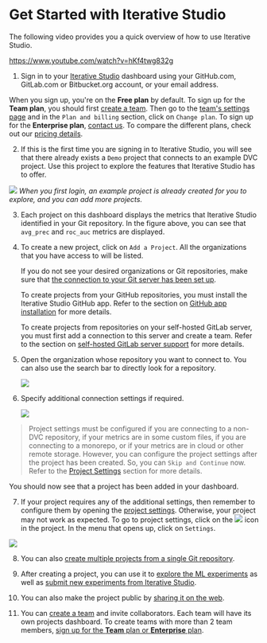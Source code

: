 # Get Started with Iterative Studio

The following video provides you a quick overview of how to use Iterative
Studio.

https://www.youtube.com/watch?v=hKf4twg832g

1. Sign in to your [Iterative Studio](https://studio.iterative.ai/) dashboard
   using your GitHub.com, GitLab.com or Bitbucket.org account, or your email
   address.

<admon type="info">

When you sign up, you're on the **Free plan** by default. To sign up for the
**Team plan**, you should first [create a team](/doc/studio/user-guide/teams).
Then go to the [team's settings page](/doc/studio/user-guide/teams#settings) and
in the `Plan and billing` section, click on `Change plan`. To sign up for the
**Enterprise plan**,
[contact us](https://calendly.com/gtm-2/studio-introduction). To compare the
different plans, check out our
[pricing details](https://studio.iterative.ai/pricing).

</admon>

2. If this is the first time you are signing in to Iterative Studio, you will
   see that there already exists a `Demo` project that connects to an example
   DVC project. Use this project to explore the features that Iterative Studio
   has to offer.

![](https://static.iterative.ai/img/studio/login_home.png) _When you first
login, an example project is already created for you to explore, and you can add
more projects._

3. Each project on this dashboard displays the metrics that Iterative Studio
   identified in your Git repository. In the figure above, you can see that
   `avg_prec` and `roc_auc` metrics are displayed.

4. To create a new project, click on `Add a Project`. All the organizations that
   you have access to will be listed.

    <admon type="info">

   If you do not see your desired organizations or Git repositories, make sure
   that
   [the connection to your Git server has been set up](/doc/studio/user-guide/account-management#git-integrations).

   To create projects from your GitHub repositories, you must install the
   Iterative Studio GitHub app. Refer to the section on
   [GitHub app installation](/doc/studio/user-guide/install-github-app) for more
   details.

   To create projects from repositories on your self-hosted GitLab server, you
   must first add a connection to this server and create a team. Refer to the
   section on
   [self-hosted GitLab server support](/doc/studio/user-guide/install-github-app)
   for more details.

    </admon>

5. Open the organization whose repository you want to connect to. You can also
   use the search bar to directly look for a repository.

   ![](https://static.iterative.ai/img/studio/select_repo.png)

6. Specify additional connection settings if required.

   ![](https://static.iterative.ai/img/studio/view_settings.png)

> Project settings must be configured if you are connecting to a non-DVC
> repository, if your metrics are in some custom files, if you are connecting to
> a monorepo, or if your metrics are in cloud or other remote storage. However,
> you can configure the project settings after the project has been created. So,
> you can `Skip and Continue` now. Refer to the
> [Project Settings](/doc/studio/user-guide/projects/project-settings) section
> for more details.

You should now see that a project has been added in your dashboard.

7. If your project requires any of the additional settings, then remember to
   configure them by opening the
   [project settings](/doc/studio/user-guide/projects/project-settings).
   Otherwise, your project may not work as expected. To go to project settings,
   click on the
   ![](https://static.iterative.ai/img/studio/view_open_settings_icon.png) icon
   in the project. In the menu that opens up, click on `Settings`.

![](https://static.iterative.ai/img/studio/view_open_settings.png)

8. You can also
   [create multiple projects from a single Git repository](/doc/studio/user-guide/projects/create-project#create-multiple-projects-from-a-single-git-repository).

9. After creating a project, you can use it to
   [explore the ML experiments](/doc/studio/user-guide/explore-experiments) as
   well as
   [submit new experiments from Iterative Studio](/doc/studio/user-guide/run-experiments).

10. You can also make the project public by
    [sharing it on the web](/doc/studio/user-guide/projects/share-project).

11. You can [create a team](/doc/studio/user-guide/teams) and invite
    collaborators. Each team will have its own projects dashboard. To create
    teams with more than 2 team members,
    [sign up for the **Team** plan or **Enterprise** plan](/doc/studio/user-guide/change-team-plan-and-size).
